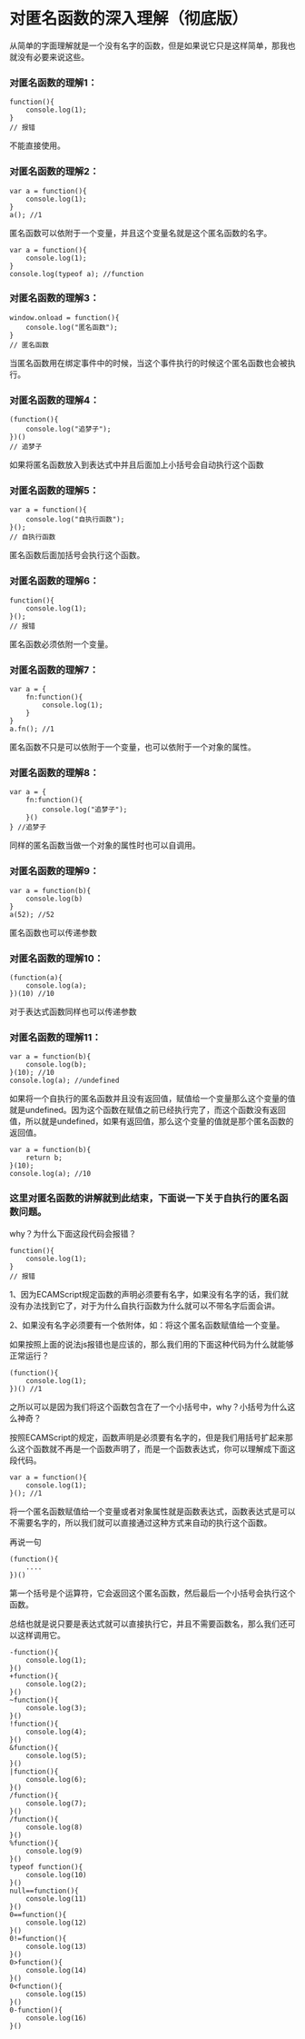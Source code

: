 # 对匿名函数的深入理解（彻底版）

从简单的字面理解就是一个没有名字的函数，但是如果说它只是这样简单，那我也就没有必要来说这些。

### 对匿名函数的理解1：

    function(){
        console.log(1); 
    }
    // 报错

不能直接使用。

### 对匿名函数的理解2：

    var a = function(){
        console.log(1);
    }
    a(); //1

匿名函数可以依附于一个变量，并且这个变量名就是这个匿名函数的名字。

    var a = function(){
        console.log(1);
    }
    console.log(typeof a); //function

### 对匿名函数的理解3：

    window.onload = function(){
        console.log("匿名函数");
    }
    // 匿名函数

当匿名函数用在绑定事件中的时候，当这个事件执行的时候这个匿名函数也会被执行。

### 对匿名函数的理解4：

    (function(){
        console.log("追梦子");
    })()
    // 追梦子

如果将匿名函数放入到表达式中并且后面加上小括号会自动执行这个函数

### 对匿名函数的理解5：

    var a = function(){
        console.log("自执行函数");
    }();
    // 自执行函数

匿名函数后面加括号会执行这个函数。

### 对匿名函数的理解6：

    function(){
        console.log(1);
    }();
    // 报错

匿名函数必须依附一个变量。

### 对匿名函数的理解7：

    var a = {
        fn:function(){
            console.log(1);
        }
    }
    a.fn(); //1

匿名函数不只是可以依附于一个变量，也可以依附于一个对象的属性。

### 对匿名函数的理解8：

    var a = {
        fn:function(){
            console.log("追梦子");
        }()
    } //追梦子

同样的匿名函数当做一个对象的属性时也可以自调用。

### 对匿名函数的理解9：

    var a = function(b){
        console.log(b)
    }
    a(52); //52

匿名函数也可以传递参数

### 对匿名函数的理解10：

    (function(a){
        console.log(a);
    })(10) //10

对于表达式函数同样也可以传递参数

### 对匿名函数的理解11：

    var a = function(b){
        console.log(b);
    }(10); //10
    console.log(a); //undefined

如果将一个自执行的匿名函数并且没有返回值，赋值给一个变量那么这个变量的值就是undefined。因为这个函数在赋值之前已经执行完了，而这个函数没有返回值，所以就是undefined，如果有返回值，那么这个变量的值就是那个匿名函数的返回值。

    var a = function(b){
        return b;
    }(10);
    console.log(a); //10

### 这里对匿名函数的讲解就到此结束，下面说一下关于自执行的匿名函数问题。

why？为什么下面这段代码会报错？

    function(){
        console.log(1);
    }
    // 报错

1、因为ECAMScript规定函数的声明必须要有名字，如果没有名字的话，我们就没有办法找到它了，对于为什么自执行函数为什么就可以不带名字后面会讲。


2、如果没有名字必须要有一个依附体，如：将这个匿名函数赋值给一个变量。

如果按照上面的说法js报错也是应该的，那么我们用的下面这种代码为什么就能够正常运行？

    (function(){
        console.log(1);
    })() //1

之所以可以是因为我们将这个函数包含在了一个小括号中，why？小括号为什么这么神奇？

按照ECAMScript的规定，函数声明是必须要有名字的，但是我们用括号扩起来那么这个函数就不再是一个函数声明了，而是一个函数表达式，你可以理解成下面这段代码。

    var a = function(){
        console.log(1);
    }(); //1

将一个匿名函数赋值给一个变量或者对象属性就是函数表达式，函数表达式是可以不需要名字的，所以我们就可以直接通过这种方式来自动的执行这个函数。

再说一句

    (function(){
        ....
    })()

第一个括号是个运算符，它会返回这个匿名函数，然后最后一个小括号会执行这个函数。

总结也就是说只要是表达式就可以直接执行它，并且不需要函数名，那么我们还可以这样调用它。

    -function(){
        console.log(1);
    }()
    +function(){
        console.log(2);
    }()
    ~function(){
        console.log(3);
    }()
    !function(){
        console.log(4);
    }()
    &function(){
        console.log(5);
    }()
    |function(){
        console.log(6);
    }()
    /function(){
        console.log(7);
    }()
    /function(){
        console.log(8)
    }()
    %function(){
        console.log(9)
    }()
    typeof function(){
        console.log(10)
    }()
    null==function(){
        console.log(11)
    }()
    0==function(){
        console.log(12)
    }()
    0!=function(){
        console.log(13)
    }()
    0>function(){
        console.log(14)
    }()
    0<function(){
        console.log(15)
    }()
    0-function(){
        console.log(16)
    }()
